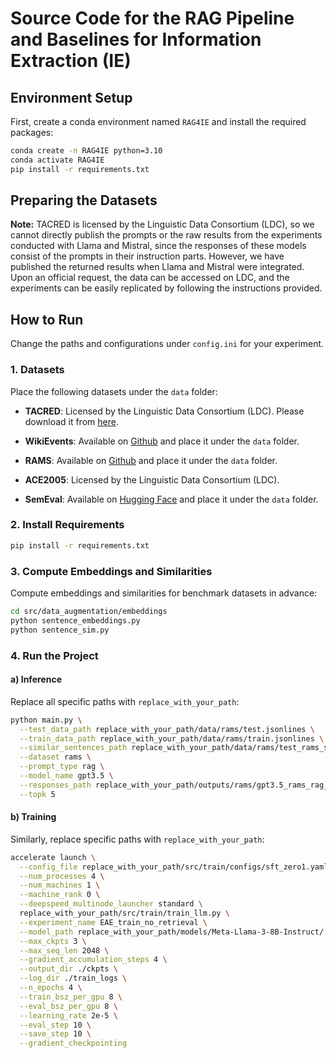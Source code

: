 # Source Code for the RAG Pipeline and Baselines for Information Extraction (IE)

## Environment Setup

First, create a conda environment named `RAG4IE` and install the required packages:

```bash
conda create -n RAG4IE python=3.10
conda activate RAG4IE
pip install -r requirements.txt
```

## Preparing the Datasets

**Note:** TACRED is licensed by the Linguistic Data Consortium (LDC), so we cannot directly publish the prompts or the raw results from the experiments conducted with Llama and Mistral, since the responses of these models consist of the prompts in their instruction parts. However, we have published the returned results when Llama and Mistral were integrated. Upon an official request, the data can be accessed on LDC, and the experiments can be easily replicated by following the instructions provided.

## How to Run

Change the paths and configurations under `config.ini` for your experiment.

### 1. Datasets

Place the following datasets under the `data` folder:

- **TACRED**: Licensed by the Linguistic Data Consortium (LDC). Please download it from [here](https://catalog.ldc.upenn.edu/LDC2018T24).
  
- **WikiEvents**: Available on [Github](https://github.com/LWL-cpu/SCPRG-master) and place it under the `data` folder.
  
- **RAMS**: Available on [Github](https://github.com/LWL-cpu/SCPRG-master) and place it under the `data` folder.
  
- **ACE2005**: Licensed by the Linguistic Data Consortium (LDC).

- **SemEval**: Available on [Hugging Face](https://huggingface.co/datasets/sem_eval_2010_task_8) and place it under the `data` folder.

### 2. Install Requirements

```bash
pip install -r requirements.txt
```

### 3. Compute Embeddings and Similarities

Compute embeddings and similarities for benchmark datasets in advance:

```bash
cd src/data_augmentation/embeddings
python sentence_embeddings.py
python sentence_sim.py
```

### 4. Run the Project

#### a) Inference

Replace all specific paths with `replace_with_your_path`:

```bash
python main.py \
  --test_data_path replace_with_your_path/data/rams/test.jsonlines \
  --train_data_path replace_with_your_path/data/rams/train.jsonlines \
  --similar_sentences_path replace_with_your_path/data/rams/test_rams_similarities.json \
  --dataset rams \
  --prompt_type rag \
  --model_name gpt3.5 \
  --responses_path replace_with_your_path/outputs/rams/gpt3.5_rams_rag_5_doc.json \
  --topk 5
```

#### b) Training

Similarly, replace specific paths with `replace_with_your_path`:

```bash
accelerate launch \
  --config_file replace_with_your_path/src/train/configs/sft_zero1.yaml \
  --num_processes 4 \
  --num_machines 1 \
  --machine_rank 0 \
  --deepspeed_multinode_launcher standard \
  replace_with_your_path/src/train/train_llm.py \
  --experiment_name EAE_train_no_retrieval \
  --model_path replace_with_your_path/models/Meta-Llama-3-8B-Instruct/ \
  --max_ckpts 3 \
  --max_seq_len 2048 \
  --gradient_accumulation_steps 4 \
  --output_dir ./ckpts \
  --log_dir ./train_logs \
  --n_epochs 4 \
  --train_bsz_per_gpu 8 \
  --eval_bsz_per_gpu 8 \
  --learning_rate 2e-5 \
  --eval_step 10 \
  --save_step 10 \
  --gradient_checkpointing
```
